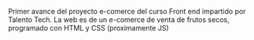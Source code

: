 Primer avance del proyecto e-comerce del curso Front end impartido por Talento Tech.
La web es de un e-comerce de venta de frutos secos, programado con HTML y CSS (proximamente JS)
